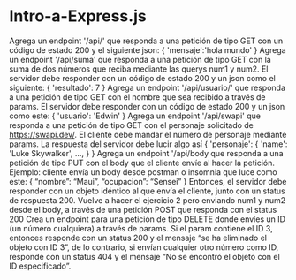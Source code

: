 # Intro-a-Express.js

Agrega un endpoint '/api/' que responda a una petición de tipo GET con un código de estado 200 y el siguiente json: { 'mensaje':'hola mundo' }
Agrega un endpoint '/api/suma' que responda a una petición de tipo GET con la suma de dos números que reciba mediante las querys num1 y num2. El servidor debe responder con un código de estado 200 y un json como el siguiente: { 'resultado': 7 }
Agrega un endpoint '/api/usuario/' que responda a una petición de tipo GET con el nombre que sea recibido a través de params. El servidor debe responder con un código de estado 200 y un json como este: { 'usuario': 'Edwin' }
Agrega un endpoint '/api/swapi' que responda a una petición de tipo GET con el personaje solicitado de https://swapi.dev/. El cliente debe mandar el número de personaje mediante params. La respuesta del servidor debe lucir algo así { 'personaje': { 'name': 'Luke Skywalker', ..., } }
Agrega un endpoint '/api/body que responda a una petición de tipo PUT con el body que el cliente envíe al hacer la petición. Ejemplo: cliente envía un body desde postman o insomnia que luce como este: { “nombre”: “Maui”, “ocupacion”: “Sensei” } Entonces, el servidor debe responder con un objeto idéntico al que envía el cliente, junto con un status de respuesta 200.
Vuelve a hacer el ejercicio 2 pero enviando num1 y num2 desde el body, a través de una petición POST que responda con el status 200
Crea un endpoint para una petición de tipo DELETE donde envíes un ID (un número cualquiera) a través de params. Si el param contiene el ID 3, entonces responde con un status 200 y el mensaje “se ha eliminado el objeto con ID 3”, de lo contrario, si envían cualquier otro número como ID, responde con un status 404 y el mensaje “No se encontró el objeto con el ID especificado”.
